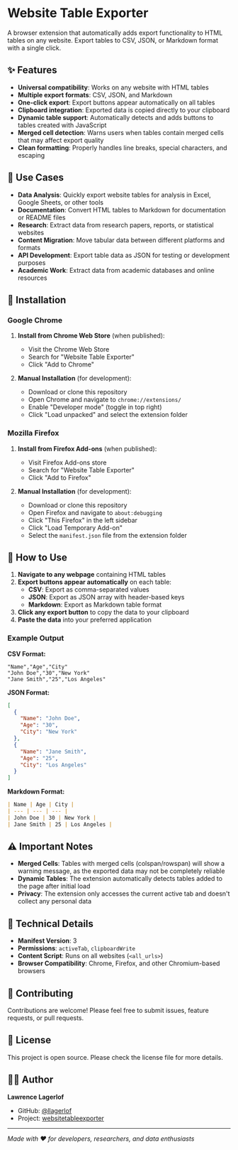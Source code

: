 # Website Table Exporter

A browser extension that automatically adds export functionality to HTML tables on any website. Export tables to CSV, JSON, or Markdown format with a single click.

## ✨ Features

- **Universal compatibility**: Works on any website with HTML tables
- **Multiple export formats**: CSV, JSON, and Markdown
- **One-click export**: Export buttons appear automatically on all tables
- **Clipboard integration**: Exported data is copied directly to your clipboard
- **Dynamic table support**: Automatically detects and adds buttons to tables created with JavaScript
- **Merged cell detection**: Warns users when tables contain merged cells that may affect export quality
- **Clean formatting**: Properly handles line breaks, special characters, and escaping

## 🎯 Use Cases

- **Data Analysis**: Quickly export website tables for analysis in Excel, Google Sheets, or other tools
- **Documentation**: Convert HTML tables to Markdown for documentation or README files
- **Research**: Extract data from research papers, reports, or statistical websites
- **Content Migration**: Move tabular data between different platforms and formats
- **API Development**: Export table data as JSON for testing or development purposes
- **Academic Work**: Extract data from academic databases and online resources

## 🚀 Installation

### Google Chrome

1. **Install from Chrome Web Store** (when published):
   - Visit the Chrome Web Store
   - Search for "Website Table Exporter"
   - Click "Add to Chrome"

2. **Manual Installation** (for development):
   - Download or clone this repository
   - Open Chrome and navigate to `chrome://extensions/`
   - Enable "Developer mode" (toggle in top right)
   - Click "Load unpacked" and select the extension folder

### Mozilla Firefox

1. **Install from Firefox Add-ons** (when published):
   - Visit Firefox Add-ons store
   - Search for "Website Table Exporter"
   - Click "Add to Firefox"

2. **Manual Installation** (for development):
   - Download or clone this repository
   - Open Firefox and navigate to `about:debugging`
   - Click "This Firefox" in the left sidebar
   - Click "Load Temporary Add-on"
   - Select the `manifest.json` file from the extension folder

## 📖 How to Use

1. **Navigate to any webpage** containing HTML tables
2. **Export buttons appear automatically** on each table:
   - **CSV**: Export as comma-separated values
   - **JSON**: Export as JSON array with header-based keys
   - **Markdown**: Export as Markdown table format
3. **Click any export button** to copy the data to your clipboard
4. **Paste the data** into your preferred application

### Example Output

**CSV Format:**
```
"Name","Age","City"
"John Doe","30","New York"
"Jane Smith","25","Los Angeles"
```

**JSON Format:**
```json
[
  {
    "Name": "John Doe",
    "Age": "30",
    "City": "New York"
  },
  {
    "Name": "Jane Smith",
    "Age": "25",
    "City": "Los Angeles"
  }
]
```

**Markdown Format:**
```markdown
| Name | Age | City |
| --- | --- | --- |
| John Doe | 30 | New York |
| Jane Smith | 25 | Los Angeles |
```

## ⚠️ Important Notes

- **Merged Cells**: Tables with merged cells (colspan/rowspan) will show a warning message, as the exported data may not be completely reliable
- **Dynamic Tables**: The extension automatically detects tables added to the page after initial load
- **Privacy**: The extension only accesses the current active tab and doesn't collect any personal data

## 🔧 Technical Details

- **Manifest Version**: 3
- **Permissions**: `activeTab`, `clipboardWrite`
- **Content Script**: Runs on all websites (`<all_urls>`)
- **Browser Compatibility**: Chrome, Firefox, and other Chromium-based browsers

## 🤝 Contributing

Contributions are welcome! Please feel free to submit issues, feature requests, or pull requests.

## 📝 License

This project is open source. Please check the license file for more details.

## 👨‍💻 Author

**Lawrence Lagerlof**
- GitHub: [@llagerlof](https://github.com/llagerlof)
- Project: [websitetableexporter](https://github.com/llagerlof/websitetableexporter)

---

*Made with ❤️ for developers, researchers, and data enthusiasts*
